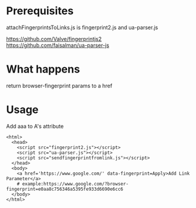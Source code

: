 # Prerequisites
attachFingerprintsToLinks.js is fingerprint2.js and ua-parser.js  

https://github.com/Valve/fingerprintjs2  
https://github.com/faisalman/ua-parser-js  

# What happens
return browser-fingerprint params to a href

# Usage
Add aaa to A's attribute
```
<html>
  <head>
    <script src="fingerprint2.js"></script>
    <script src="ua-parser.js"></script>
    <script src="sendfingerprintfromlink.js"></script>
  </head>
  <body>
    <a href='https://www.google.com/' data-fingerprint=Apply>Add Link Parameter</a>
    # example:https://www.google.com/?browser-fingerprint=e0aa8c756346a5395fe933d6690e6cc6
  </body>
</html>
```
